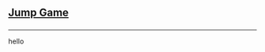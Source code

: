<h2><a href="https://leetcode.com/problems/jump-game/submissions/865782071/">Jump Game</a></h2><h3></h3><hr>hello